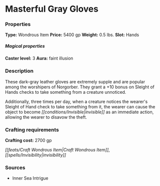﻿---
Title: "Masterful Gray Gloves"
Type: "Wondrous Item"
Price: "5400 gp"
Weight: "0.5 lbs."
Slot: "Hands"
Caster level: "3"
Aura: "faint illusion"
Description: |
  "These dark-gray leather gloves are extremely supple and are popular among the worshipers of Norgorber. They grant a +10 bonus on Sleight of Hands checks to take something from a creature unnoticed.
  Additionally, three times per day, when a creature notices the wearer's Sleight of Hand check to take something from it, the wearer can cause the object to become invisible as an immediate action, allowing the wearer to disavow the theft."
Crafting cost: "2700 gp"
Sources: "['Inner Sea Intrigue']"
---

# Masterful Gray Gloves

### Properties

**Type:** Wondrous Item **Price:** 5400 gp **Weight:** 0.5 lbs. **Slot:** Hands

##### Magical properties

**Caster level:** 3 **Aura:** faint illusion

### Description

These dark-gray leather gloves are extremely supple and are popular among the worshipers of Norgorber. They grant a +10 bonus on Sleight of Hands checks to take something from a creature unnoticed.

Additionally, three times per day, when a creature notices the wearer's Sleight of Hand check to take something from it, the wearer can cause the object to become _[[conditions/Invisible|invisible]]_ as an immediate action, allowing the wearer to disavow the theft.

### Crafting requirements

**Crafting cost:** 2700 gp

_[[feats/Craft Wondrous Item|Craft Wondrous Item]]_, _[[spells/Invisibility|invisibility]]_

### Sources

* Inner Sea Intrigue